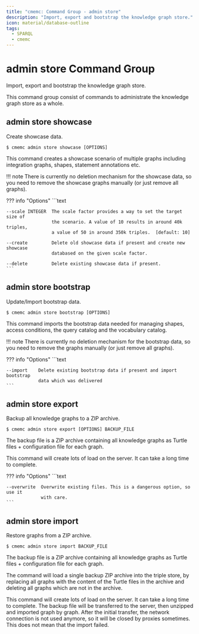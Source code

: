 ```yaml
---
title: "cmemc: Command Group - admin store"
description: "Import, export and bootstrap the knowledge graph store."
icon: material/database-outline
tags:
  - SPARQL
  - cmemc
---
```

# admin store Command Group
<!-- This file was generated - DO NOT CHANGE IT MANUALLY -->

Import, export and bootstrap the knowledge graph store.

This command group consist of commands to administrate the knowledge graph store as a whole.


## admin store showcase

Create showcase data.

```shell-session title="Usage"
$ cmemc admin store showcase [OPTIONS]
```




This command creates a showcase scenario of multiple graphs including integration graphs, shapes, statement annotations etc.

!!! note
    There is currently no deletion mechanism for the showcase data, so you need to remove the showcase graphs manually (or just remove all graphs).




??? info "Options"
    ```text

    --scale INTEGER  The scale factor provides a way to set the target size of
                     the scenario. A value of 10 results in around 40k triples,
                     a value of 50 in around 350k triples.  [default: 10]
  
    --create         Delete old showcase data if present and create new showcase
                     databased on the given scale factor.
  
    --delete         Delete existing showcase data if present.
    ```

## admin store bootstrap

Update/Import bootstrap data.

```shell-session title="Usage"
$ cmemc admin store bootstrap [OPTIONS]
```




This command imports the bootstrap data needed for managing shapes, access conditions, the query catalog and the vocabulary catalog.

!!! note
    There is currently no deletion mechanism for the bootstrap data, so you need to remove the graphs manually (or just remove all graphs).




??? info "Options"
    ```text

    --import    Delete existing bootstrap data if present and import bootstrap
                data which was delivered
    ```

## admin store export

Backup all knowledge graphs to a ZIP archive.

```shell-session title="Usage"
$ cmemc admin store export [OPTIONS] BACKUP_FILE
```




The backup file is a ZIP archive containing all knowledge graphs as Turtle files + configuration file for each graph.

This command will create lots of load on the server. It can take a long time to complete.



??? info "Options"
    ```text

    --overwrite  Overwrite existing files. This is a dangerous option, so use it
                 with care.
    ```

## admin store import

Restore graphs from a ZIP archive.

```shell-session title="Usage"
$ cmemc admin store import BACKUP_FILE
```




The backup file is a ZIP archive containing all knowledge graphs as Turtle files + configuration file for each graph.

The command will load a single backup ZIP archive into the triple store, by replacing all graphs with the content of the Turtle files in the archive and deleting all graphs which are not in the archive.

This command will create lots of load on the server. It can take a long time to complete. The backup file will be transferred to the server, then unzipped and imported graph by graph. After the initial transfer, the network connection is not used anymore, so it will be closed by proxies sometimes. This does not mean that the import failed.



